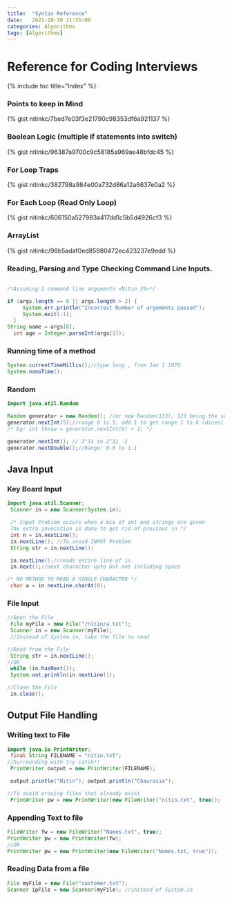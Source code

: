 ```yaml
---
title:  "Syntax Reference"
date:   2021-10-30 21:55:00
categories: Algorithms
tags: [Algorithms]
---
```

# Reference for Coding Interviews


{% include toc title="Index" %}

### Points to keep in Mind

{% gist nitinkc/7bed7e03f3e21790c98353df6a921137 %}

### Boolean Logic (multiple if statements into switch)
{% gist nitinkc/96387a9700c9c58185a969ae48bfdc45 %}

### For Loop Traps
{% gist nitinkc/382798a984e00a732d86a12a6637e0a2 %}


### For Each Loop (Read Only Loop)
{% gist nitinkc/606150a527983a417dd1c5b5d4926cf3 %}


### ArrayList
{% gist nitinkc/98b5adaf0ed85980472ec423237e9edd %}


### Reading, Parsing and Type Checking Command Line Inputs.
```java

/*Assuming 2 command line arguments <Nitin 29>*/

if (args.length == 0 || args.length > 2) {
     System.err.println("Incorrect Number of arguments passed");
     System.exit(-1);
  }
String name = args[0];
  int age = Integer.parseInt(args[1]);
```

### Running time of a method
```java
System.currentTimeMillis();//type long , from Jan 1 1970
System.nanoTime();
```

### Random
```java
import java.util.Random

Random generator = new Random(); //or new Random(123), 123 being the seed
generator.nextInt(5);//range 0 to 5, add 1 to get range 1 to 6 (dices)
/* Eg: int throw = generator.nextInt(6) + 1; */

generator.nextInt(); // 2^31 to 2^31 -1
generator.nextDouble();//Range: 0.0 to 1.1

```

## Java Input

### Key Board Input

```java
import java.util.Scanner;
 Scanner in = new Scanner(System.in);

 /* Input Problem occurs when a mix of int and strings are given
 The extra invocation is done to get rid of previous \n */
 int n = in.nextLine();
 in.nextLine(); //To avoid INPUT Problem
 String str = in.nextLine();

 in.nextLine();//reads entire line of in
 in.next();//next character upto but not including space

/* NO METHOD TO READ A SINGLE CHARACTER */
 char a = in.nextLine.charAt(0);
```

### File Input

```java
//Open the File
 File myFile = new File("/nitin/a.txt");
 Scanner in = new Scanner(myFile);
 //Instead of System.in, take the file to read

//Read from the File
 String str = in.nextLine();
//OR
 while (in.hasNext());
 System.out.println(in.nextLine());

//Close the File
 in.close();
```

## Output File Handling

### Writing text to File
```java
import java.io.PrintWriter;
 final String FILENAME = "nitin.txt";
//Surrounding with try catch!!
 PrintWriter output = new PrintWriter(FILENAME);

 output.println("Nitin"); output.println("Chaurasia");

//To avoid erasing files that already exist
 PrintWriter pw = new PrintWriter(new FileWriter("nitin.txt", true));
```

### Appending Text to file
```java
FileWriter fw = new FileWriter("Names.txt", true);
PrintWriter pw = new PrintWriter(fw);
//OR
PrintWriter pw = new PrintWriter(new FileWriter("Names.txt, true"));
```

### Reading Data from a file
```java
File myFile = new File("customer.txt");
Scanner ipFile = new Scanner(myFile); //instead of System.in
```
